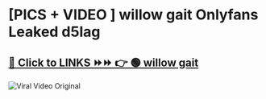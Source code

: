 
 # [PICS + VIDEO ] willow gait Onlyfans Leaked d5lag

## <h2><a href="https://clipsfans.com/willow_gait&ref=git">🔗 Click to LINKS ⏩⏩ 👉 🟢 willow gait </a></h2>

<a href="https://clipsfans.com/willow_gait&ref=git" rel="nofollow" data-target="animated-image.originalLink"><img src="https://i.ibb.co.com/xMMVF88/686577567.gif" alt="Viral Video Original" style="max-width: 100%; display: inline-block;" data-target="animated-image.originalImage"></a>

